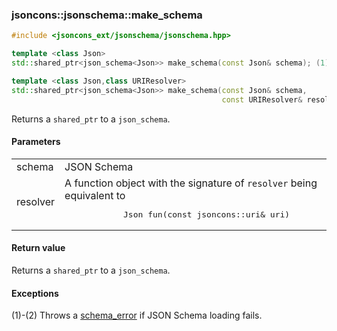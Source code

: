 ### jsoncons::jsonschema::make_schema

```cpp
#include <jsoncons_ext/jsonschema/jsonschema.hpp>

template <class Json>
std::shared_ptr<json_schema<Json>> make_schema(const Json& schema); (1)

template <class Json,class URIResolver>
std::shared_ptr<json_schema<Json>> make_schema(const Json& schema, 
                                               const URIResolver& resolver); (2)
```

Returns a `shared_ptr` to a `json_schema`.

#### Parameters

<table>
  <tr>
    <td>schema</td>
    <td>JSON Schema</td> 
  </tr>
  <tr>
    <td>resolver</td>
    <td>A function object with the signature of <code>resolver</code> being equivalent to 
    <pre>
            Json fun(const jsoncons::uri& uri)</pre></td> 
  </tr>
</table>

#### Return value

Returns a `shared_ptr` to a `json_schema`.

#### Exceptions

(1)-(2) Throws a [schema_error](schema_error.md) if JSON Schema loading fails.


